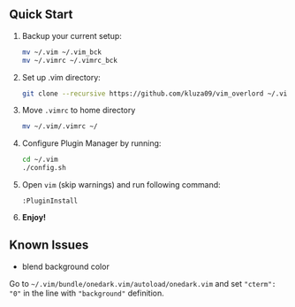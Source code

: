 ## Quick Start
1. Backup your current setup:

   ```bash
   mv ~/.vim ~/.vim_bck
   mv ~/.vimrc ~/.vimrc_bck
   ```

2. Set up .vim directory:

   ```bash
   git clone --recursive https://github.com/kluza09/vim_overlord ~/.vim
   ```

3. Move `.vimrc` to home directory
   ```bash
   mv ~/.vim/.vimrc ~/
   ```

4. Configure Plugin Manager by running:

   ```bash
   cd ~/.vim
   ./config.sh
   ```

5. Open `vim` (skip warnings) and run following command:
   ```vim
   :PluginInstall
   ```

6. **Enjoy!**
 
 
## Known Issues

* blend background color

Go to `~/.vim/bundle/onedark.vim/autoload/onedark.vim` and set `"cterm": "0"` in the line with `"background"` definition.
    
